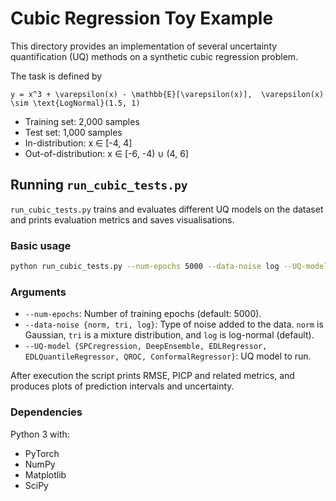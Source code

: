 # Cubic Regression Toy Example

This directory provides an implementation of several uncertainty quantification (UQ) methods on a synthetic cubic regression problem.

The task is defined by

```
y = x^3 + \varepsilon(x) - \mathbb{E}[\varepsilon(x)],  \varepsilon(x) \sim \text{LogNormal}(1.5, 1)
```

- Training set: 2,000 samples
- Test set: 1,000 samples
- In-distribution: x ∈ [-4, 4]
- Out-of-distribution: x ∈ [-6, -4) ∪ (4, 6]

## Running `run_cubic_tests.py`

`run_cubic_tests.py` trains and evaluates different UQ models on the dataset and prints evaluation metrics and saves visualisations.

### Basic usage

```bash
python run_cubic_tests.py --num-epochs 5000 --data-noise log --UQ-model SPCregression
```

### Arguments

- `--num-epochs`: Number of training epochs (default: 5000).
- `--data-noise {norm, tri, log}`: Type of noise added to the data. `norm` is Gaussian, `tri` is a mixture distribution, and `log` is log-normal (default).
- `--UQ-model {SPCregression, DeepEnsemble, EDLRegressor, EDLQuantileRegressor, QROC, ConformalRegressor}`: UQ model to run.

After execution the script prints RMSE, PICP and related metrics, and produces plots of prediction intervals and uncertainty.

### Dependencies

Python 3 with:

- PyTorch
- NumPy
- Matplotlib
- SciPy

